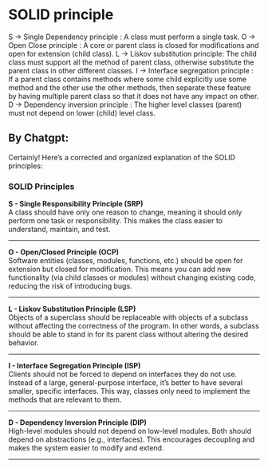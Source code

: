 # SOLID principle

S -> Single Dependency principle : A class must perform a single task.
O -> Open Close principle : A core or parent class is closed for modifications and open for extension (child class).
L -> Liskov substitution principle: The child class must support all the method of parent class, otherwise substitute the parent class in other different classes.
I -> Interface segregation principle : If a parent class contains methods where some child explicitly use some method and the other use the other methods, then separate these feature by having multiple parent class so that it does not have any impact on other.
D -> Dependency inversion principle : The higher level classes (parent) must not depend on lower (child) level  class.

## **By Chatgpt:**
Certainly! Here’s a corrected and organized explanation of the SOLID principles:

### SOLID Principles

**S - Single Responsibility Principle (SRP)**  
A class should have only one reason to change, meaning it should only perform one task or responsibility. This makes the class easier to understand, maintain, and test.

---

**O - Open/Closed Principle (OCP)**  
Software entities (classes, modules, functions, etc.) should be open for extension but closed for modification. This means you can add new functionality (via child classes or modules) without changing existing code, reducing the risk of introducing bugs.

---

**L - Liskov Substitution Principle (LSP)**  
Objects of a superclass should be replaceable with objects of a subclass without affecting the correctness of the program. In other words, a subclass should be able to stand in for its parent class without altering the desired behavior.

---

**I - Interface Segregation Principle (ISP)**  
Clients should not be forced to depend on interfaces they do not use. Instead of a large, general-purpose interface, it’s better to have several smaller, specific interfaces. This way, classes only need to implement the methods that are relevant to them.

---

**D - Dependency Inversion Principle (DIP)**  
High-level modules should not depend on low-level modules. Both should depend on abstractions (e.g., interfaces). This encourages decoupling and makes the system easier to modify and extend.

---
